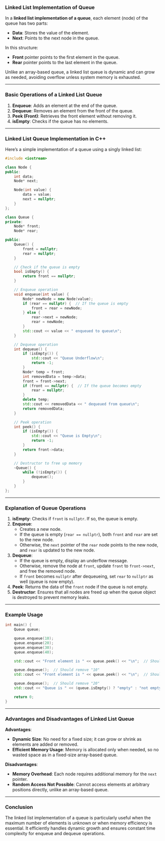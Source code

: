 ### **Linked List Implementation of Queue**

In a **linked list implementation of a queue**, each element (node) of the queue has two parts:
- **Data**: Stores the value of the element.
- **Next**: Points to the next node in the queue.

In this structure:
- **Front** pointer points to the first element in the queue.
- **Rear** pointer points to the last element in the queue.

Unlike an array-based queue, a linked list queue is dynamic and can grow as needed, avoiding overflow unless system memory is exhausted.

---

### **Basic Operations of a Linked List Queue**

1. **Enqueue**: Adds an element at the end of the queue.
2. **Dequeue**: Removes an element from the front of the queue.
3. **Peek (Front)**: Retrieves the front element without removing it.
4. **isEmpty**: Checks if the queue has no elements.

---

### **Linked List Queue Implementation in C++**

Here’s a simple implementation of a queue using a singly linked list:

```cpp
#include <iostream>

class Node {
public:
    int data;
    Node* next;

    Node(int value) {
        data = value;
        next = nullptr;
    }
};

class Queue {
private:
    Node* front;
    Node* rear;

public:
    Queue() {
        front = nullptr;
        rear = nullptr;
    }

    // Check if the queue is empty
    bool isEmpty() {
        return front == nullptr;
    }

    // Enqueue operation
    void enqueue(int value) {
        Node* newNode = new Node(value);
        if (rear == nullptr) {  // If the queue is empty
            front = rear = newNode;
        } else {
            rear->next = newNode;
            rear = newNode;
        }
        std::cout << value << " enqueued to queue\n";
    }

    // Dequeue operation
    int dequeue() {
        if (isEmpty()) {
            std::cout << "Queue Underflow\n";
            return -1;
        }
        Node* temp = front;
        int removedData = temp->data;
        front = front->next;
        if (front == nullptr) {  // If the queue becomes empty
            rear = nullptr;
        }
        delete temp;
        std::cout << removedData << " dequeued from queue\n";
        return removedData;
    }

    // Peek operation
    int peek() {
        if (isEmpty()) {
            std::cout << "Queue is Empty\n";
            return -1;
        }
        return front->data;
    }

    // Destructor to free up memory
    ~Queue() {
        while (!isEmpty()) {
            dequeue();
        }
    }
};
```

---

### **Explanation of Queue Operations**

1. **isEmpty**: Checks if `front` is `nullptr`. If so, the queue is empty.
2. **Enqueue**:
   - Creates a new node.
   - If the queue is empty (`rear == nullptr`), both `front` and `rear` are set to the new node.
   - Otherwise, the `next` pointer of the `rear` node points to the new node, and `rear` is updated to the new node.
3. **Dequeue**:
   - If the queue is empty, display an underflow message.
   - Otherwise, remove the node at `front`, update `front` to `front->next`, and free the removed node.
   - If `front` becomes `nullptr` after dequeueing, set `rear` to `nullptr` as well (queue is now empty).
4. **Peek**: Returns the data of the `front` node if the queue is not empty.
5. **Destructor**: Ensures that all nodes are freed up when the queue object is destroyed to prevent memory leaks.

---

### **Example Usage**

```cpp
int main() {
    Queue queue;

    queue.enqueue(10);
    queue.enqueue(20);
    queue.enqueue(30);
    queue.enqueue(40);

    std::cout << "Front element is " << queue.peek() << "\n";  // Should print "10"

    queue.dequeue();  // Should remove "10"
    std::cout << "Front element is " << queue.peek() << "\n";  // Should print "20"

    queue.dequeue();  // Should remove "20"
    std::cout << "Queue is " << (queue.isEmpty() ? "empty" : "not empty") << "\n";  // Should print "not empty"

    return 0;
}
```

---

### **Advantages and Disadvantages of Linked List Queue**

**Advantages**:
- **Dynamic Size**: No need for a fixed size; it can grow or shrink as elements are added or removed.
- **Efficient Memory Usage**: Memory is allocated only when needed, so no wasted space as in a fixed-size array-based queue.

**Disadvantages**:
- **Memory Overhead**: Each node requires additional memory for the `next` pointer.
- **Random Access Not Possible**: Cannot access elements at arbitrary positions directly, unlike an array-based queue.

---

### **Conclusion**

The linked list implementation of a queue is particularly useful when the maximum number of elements is unknown or when memory efficiency is essential. It efficiently handles dynamic growth and ensures constant time complexity for enqueue and dequeue operations.
